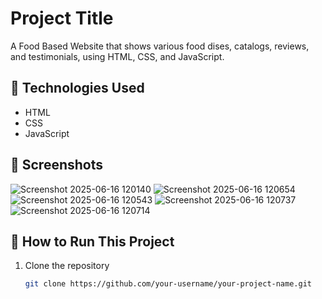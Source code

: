 # Project Title

A Food Based Website that shows various food dises, catalogs, reviews, and testimonials,  using HTML, CSS, and JavaScript.


## 🔧 Technologies Used

- HTML
- CSS
- JavaScript  

## 📸 Screenshots
![Screenshot 2025-06-16 120140](https://github.com/user-attachments/assets/84c2977b-4d65-4a70-936e-e467b9348fe2)
![Screenshot 2025-06-16 120654](https://github.com/user-attachments/assets/975968e4-965b-4a9e-8111-26d886fc2e7f)
![Screenshot 2025-06-16 120543](https://github.com/user-attachments/assets/90b5d63b-4dda-4b37-b0e0-a9c34bfdeb67)
![Screenshot 2025-06-16 120737](https://github.com/user-attachments/assets/1c476389-c31c-4cb5-bed1-73861c2a45d0)
![Screenshot 2025-06-16 120714](https://github.com/user-attachments/assets/7eb24547-43a2-4921-a2e6-f2cc017280e0)



## 🚀 How to Run This Project

1. Clone the repository  
   ```bash
   git clone https://github.com/your-username/your-project-name.git
